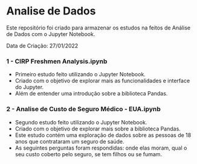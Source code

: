 # Analise de Dados
Este repositório foi criado para armazenar os estudos na feitos de Análise de Dados com o Jupyter Notebook.

Data de Criação: 27/01/2022

### 1 - CIRP Freshmen Analysis.ipynb
- Primeiro estudo feito utilizando o Jupyter Notebook.
- Criado com o objetivo de explorar mais as funcionalidades e interface do Jupyter.
- Além de entender uma introdução sobre a biblioteca Pandas.

### 2 - Analise de Custo de Seguro Médico - EUA.ipynb
- Segundo estudo feito utilizando o Jupyter Notebook.
- Criado com o objetivo de explorar mais sobre a biblioteca Pandas.
- Este estudo contém uma exploração de dados sobre as pessoas de 18 anos que contrataram um seguro de saúde.
- As seguintes perguntas foram respondidas: onde elas moram, qual o seu custo coberto pelo seguro, se tem filhos ou se fumam.

